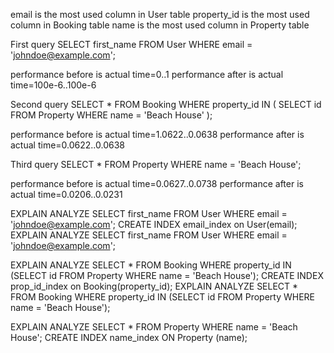 email is the most used column in User table
property_id is the most used column in Booking table
name is the most used column in Property table

First query
SELECT first_name FROM User WHERE email = 'johndoe@example.com';

performance before is actual time=0..1
performance after is actual time=100e-6..100e-6

Second query
SELECT * FROM Booking WHERE property_id IN ( SELECT id FROM Property WHERE name = 'Beach House' );

performance before is actual time=1.0622..0.0638
performance after is actual time=0.0622..0.0638

Third query
SELECT * FROM Property WHERE name = 'Beach House';

performance before is actual time=0.0627..0.0738
performance after is actual time=0.0206..0.0231

EXPLAIN ANALYZE SELECT first_name FROM User WHERE email = 'johndoe@example.com';
CREATE INDEX email_index on User(email);
EXPLAIN ANALYZE SELECT first_name FROM User WHERE email = 'johndoe@example.com';

EXPLAIN ANALYZE SELECT * FROM Booking WHERE property_id IN (SELECT id FROM Property  WHERE name = 'Beach House');
CREATE INDEX prop_id_index on Booking(property_id);
EXPLAIN ANALYZE SELECT * FROM Booking WHERE property_id IN (SELECT id FROM Property  WHERE name = 'Beach House');


EXPLAIN ANALYZE SELECT * FROM Property WHERE name = 'Beach House';
CREATE INDEX name_index ON Property (name);